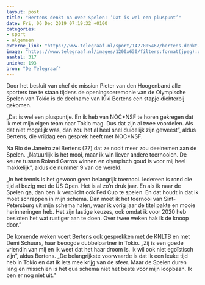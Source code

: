 ```yaml
---
layout: post
title: "Bertens denkt na over Spelen: ’Dat is wel een pluspunt’"
date: Fri, 06 Dec 2019 07:19:32 +0100
categories: 
- sport 
- algemeen 
externe_link: "https://www.telegraaf.nl/sport/1427805467/bertens-denkt-na-over-spelen-dat-is-wel-een-pluspunt"
image: "https://www.telegraaf.nl/images/1200x630/filters:format(jpeg):quality(80)/cdn-kiosk-api.telegraaf.nl/5dd9ba24-17f0-11ea-acb8-02c309bc01c1.jpg"
aantal: 317
unieke: 193
bron: "De Telegraaf"
---
```


<p class="intro">Door het besluit van chef de mission Pieter van den Hoogenband alle sporters toe te staan tijdens de openingsceremonie van de Olympische Spelen van Tokio is de deelname van Kiki Bertens een stapje dichterbij gekomen.</p> <p>„Dat is wel een pluspuntje. En ik heb van NOC*NSF te horen gekregen dat ik met mijn eigen team naar Tokio mag. Dus dat zijn al twee voordelen. Als dat niet mogelijk was, dan zou het al heel snel duidelijk zijn geweest”, aldus Bertens, die vrijdag een gesprek heeft met NOC*NSF.</p><p>Na Rio de Janeiro zei Bertens (27) dat ze nooit meer zou deelnemen aan de Spelen. „Natuurlijk is het mooi, maar ik win liever andere toernooien. De keuze tussen Roland Garros winnen en olympisch goud is voor mij heel makkelijk”, aldus de nummer 9 van de wereld.</p><p>„In het tennis is het gewoon geen belangrijk toernooi. Iedereen is rond die tijd al bezig met de US Open. Het is al zo’n druk jaar. En als ik naar de Spelen ga, dan ben ik verplicht ook Fed Cup te spelen. En dat houdt in dat ik moet schrappen in mijn schema. Dan moet ik het toernooi van Sint-Petersburg uit mijn schema halen, waar ik vorig jaar de titel pakte en mooie herinneringen heb. Het zijn lastige keuzes, ook omdat ik voor 2020 heb besloten het wat rustiger aan te doen. Over twee weken hak ik de knoop door.”</p><p>De komende weken voert Bertens ook gesprekken met de KNLTB en met Demi Schuurs, haar beoogde dubbelpartner in Tokio. „Zij is een goede vriendin van mij en ik weet dat het haar droom is. Ik wil ook niet egoïstisch zijn”, aldus Bertens. „De belangrijkste voorwaarde is dat ik een leuke tijd heb in Tokio en dat ik iets mee krijg van de sfeer. Maar de Spelen duren lang en misschien is het qua schema niet het beste voor mijn loopbaan. Ik ben er nog niet uit.”</p>
